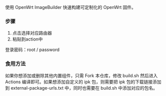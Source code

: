 使用 OpenWrt ImageBuilder 快速构建可定制化的 OpenWrt 固件。

### 步骤

1. <a herf="https://grantting.github.io/my-openwrt/">点击</a>选择对应路由器
2. 粘贴到action中

登录密码：root / password

### 食用方法

如果你想添加或删除其他内置组件，只需 Fork 本仓库，修改 build.sh 然后进入 Actions 编译即可。如果想添加自定义的 ipk 包，则需要把 ipk 包的下载链接添加到 external-package-urls.txt 中，同时也需要在 build.sh 中添加对应的包名。
